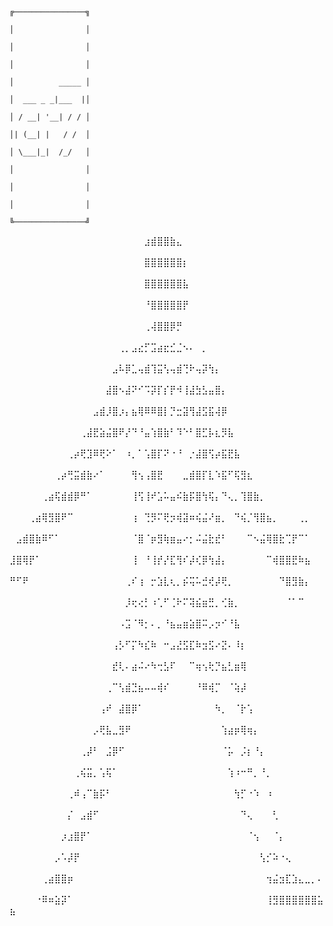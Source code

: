                                                                            ╔────────────────╗
                                                                            │                │
                                                                            │                │
                                                                            │                │
                                                                            │          _____ │
                                                                            │  ___ _ _|___  |│
                                                                            │ / __| '__| / / │
                                                                            │| (__| |   / /  │
                                                                            │ \___|_|  /_/   │
                                                                            │                │
                                                                            │                │
                                                                            │                │
                                                                            ╚────────────────╝
⠀⠀⠀⠀⠀⠀⠀⠀⠀⠀⠀⠀⠀⠀⠀⠀⠀⠀⠀⠀⠀⣰⣾⣿⣿⣷⣄⠀⠀⠀⠀⠀⠀⠀⠀⠀⠀⠀⠀⠀⠀⠀⠀⠀⠀⠀⠀⠀⠀⠀
⠀⠀⠀⠀⠀⠀⠀⠀⠀⠀⠀⠀⠀⠀⠀⠀⠀⠀⠀⠀⠀⣿⣿⣿⣿⣿⣿⡆⠀⠀⠀⠀⠀⠀⠀⠀⠀⠀⠀⠀⠀⠀⠀⠀⠀⠀⠀⠀⠀⠀
⠀⠀⠀⠀⠀⠀⠀⠀⠀⠀⠀⠀⠀⠀⠀⠀⠀⠀⠀⠀⠀⣿⣿⣿⣿⣿⣿⣧⠀⠀⠀⠀⠀⠀⠀⠀⠀⠀⠀⠀⠀⠀⠀⠀⠀⠀⠀⠀⠀⠀
⠀⠀⠀⠀⠀⠀⠀⠀⠀⠀⠀⠀⠀⠀⠀⠀⠀⠀⠀⠀⠀⠘⣿⣿⣿⣿⣿⡟⠀⠀⠀⠀⠀⠀⠀⠀⠀⠀⠀⠀⠀⠀⠀⠀⠀⠀⠀⠀⠀⠀
⠀⠀⠀⠀⠀⠀⠀⠀⠀⠀⠀⠀⠀⠀⠀⠀⠀⠀⠀⠀⠀⢀⢼⣿⣿⡿⡛⠀⠀⠀⠀⠀⠀⠀⠀⠀⠀⠀⠀⠀⠀⠀⠀⠀⠀⠀⠀⠀⠀⠀
⠀⠀⠀⠀⠀⠀⠀⠀⠀⠀⠀⠀⠀⠀⠀⠀⠀⢀⡀⣠⣔⡋⣩⣴⣖⣊⣈⠢⠄⠀⡀⠀⠀⠀⠀⠀⠀⠀⠀⠀⠀⠀⠀⠀⠀⠀⠀⠀⠀⠀               
⠀⠀⠀⠀⠀⠀⠀⠀⠀⠀⠀⠀⠀⠀⠀⠀⣠⠧⡿⣁⢤⣾⢹⣭⢣⢤⣾⢙⠗⢤⡽⢳⡄⠀⠀⠀⠀⠀⠀⠀⠀⠀⠀⠀⠀⠀⠀⠀⠀⠀
⠀⠀⠀⠀⠀⠀⠀⠀⠀⠀⠀⠀⠀⠀⠀⣼⣿⠢⣼⠝⠊⠩⡽⡏⡎⡟⠺⢸⣼⣳⣣⣤⣿⡄⠀⠀⠀⠀⠀⠀⠀⠀⠀⠀⠀⠀⠀⠀⠀⠀
⠀⠀⠀⠀⠀⠀⠀⠀⠀⠀⠀⠀⠀⣠⣾⡸⣿⡰⡄⣦⢿⠿⠿⣿⡇⡙⣒⣽⢻⣼⣫⣯⢼⡿⠀⠀⠀⠀⠀⠀⠀⠀⠀⠀⠀⠀⠀⠀⠀⠀
⠀⠀⠀⠀⠀⠀⠀⠀⠀⠀⠀⢀⣼⣟⣵⣬⣿⠟⡜⠙⠘⣤⢱⣿⣷⠃⠹⠑⠃⣿⣋⡧⣆⡻⣧⠀⠀⠀⠀⠀⠀⠀⠀⠀⠀⠀⠀⠀⠀⠀
⠀⠀⠀⠀⠀⠀⠀⠀⠀⢀⡴⢟⣹⠿⢟⠕⠁⠀⠰⡀⠁⢡⣿⡏⠝⠐⠘⠀⡐⣼⣿⢫⡴⣯⣟⣧⠀⠀⠀⠀⠀⠀⠀⠀⠀⠀⠀⠀⠀⠀
⠀⠀⠀⠀⠀⠀⠀⢀⡴⢛⣭⣾⣷⠔⠁⠀⠀⠀⠀⢻⢢⢠⣿⣟⠀⠀⠀⣀⣾⣿⡏⣇⠱⣯⠋⢯⣻⣆⠀⠀⠀⠀⠀⠀⠀⠀⠀⠀⠀⠀
⠀⠀⠀⠀⠀⢀⣴⢯⣾⣾⡿⠛⠁⠀⠀⠀⠀⠀⠀⢸⢫⢸⠞⣡⠥⣤⠮⣷⡯⣿⢳⢯⡄⠙⢄⡀⢹⣿⣷⡀⠀⠀⠀⠀⠀⠀⠀⠀⠀⠀
⠀⠀⠀⢀⣴⢿⣻⣿⠟⠉⠀⠀⠀⠀⠀⠀⠀⠀⠀⢰⠀⢙⡻⠍⢟⡲⢾⣽⠶⢮⣬⠜⣶⡀⠀⠙⢮⡈⢻⣿⣦⡀⠀⠀⠀⢀⡀⠀⠀⠀
⠀⣠⣾⣿⣷⠿⠋⠁⠀⠀⠀⠀⠀⠀⠀⠀⠀⠀⠀⠈⣿⠈⡶⣻⢷⣶⣤⠔⡂⠬⣬⣗⣞⠃⠀⠀⠀⠉⠢⣬⢿⣿⣗⢉⡟⠉⠁⠀⠀⠀
⣸⣿⢿⡟⠁⠀⠀⠀⠀⠀⠀⠀⠀⠀⠀⠀⠀⠀⠀⢸⠀⠘⢸⡞⡜⣏⢻⠎⡼⢎⡿⢳⣼⡄⠀⠀⠀⠀⠀⠀⠉⢾⣿⣿⣟⠷⣦⠀⠀⠀
⠛⠋⠟⠀⠀⠀⠀⠀⠀⠀⠀⠀⠀⠀⠀⠀⠀⠀⢀⠎⢰⠀⡒⣱⣇⢆⡀⡮⢭⠥⣚⢞⡼⢟⡀⠀⠀⠀⠀⠀⠀⠀⠙⣿⣻⣷⡄⠀⠀⠀
⠀⠀⠀⠀⠀⠀⠀⠀⠀⠀⠀⠀⠀⠀⠀⠀⠀⠀⡸⢖⢔⡃⠰⢁⠋⢈⠗⠍⢽⣮⣶⣛⡀⢊⣷⡀⠀⠀⠀⠀⠀⠀⠀⠈⠁⠉⠀⠀⠀⠀
⠀⠀⠀⠀⠀⠀⠀⠀⠀⠀⠀⠀⠀⠀⠀⠀⠀⠠⣩⠈⠻⡂⠄⡀⠘⣦⣤⣶⣵⣿⠭⡠⡲⠊⠘⣧⠀⠀⠀⠀⠀⠀⠀⠀⠀⠀⠀⠀⠀⠀
⠀⠀⠀⠀⠀⠀⠀⠀⠀⠀⠀⠀⠀⠀⠀⠀⢠⡣⠋⡍⠳⣎⠷⠀⠒⣠⣜⣫⣏⠷⣲⣫⠔⣝⠄⠸⡆⠀⠀⠀⠀⠀⠀⠀⠀⠀⠀⠀⠀⠀
⠀⠀⠀⠀⠀⠀⠀⠀⠀⠀⠀⠀⠀⠀⠀⠀⣞⢇⠄⣴⠬⠔⠳⢒⣣⠏⠀⠀⠉⢶⢢⢗⡙⣦⣃⣶⢿⠀⠀⠀⠀⠀⠀⠀⠀⠀⠀⠀⠀⠀
⠀⠀⠀⠀⠀⠀⠀⠀⠀⠀⠀⠀⠀⠀⠀⢀⠉⢣⣾⣙⣦⠤⠤⢾⠎⠀⠀⠀⠀⠘⠿⢾⡉⠀⠈⢵⡼⠀⠀⠀⠀⠀⠀⠀⠀⠀⠀⠀⠀⠀
⠀⠀⠀⠀⠀⠀⠀⠀⠀⠀⠀⠀⠀⠀⢠⠞⠀⣼⣿⡿⠁⠀⠀⠀⠀⠀⠀⠀⠀⠀⠀⠀⠳⡀⠀⠈⡗⢡⠀⠀⠀⠀⠀⠀⠀⠀⠀⠀⠀⠀
⠀⠀⠀⠀⠀⠀⠀⠀⠀⠀⠀⠀⠀⡠⢟⣧⣀⣻⠟⠀⠀⠀⠀⠀⠀⠀⠀⠀⠀⠀⠀⠀⠀⢱⣴⡶⢿⢶⡄⠀⠀⠀⠀⠀⠀⠀⠀⠀⠀⠀
⠀⠀⠀⠀⠀⠀⠀⠀⠀⠀⠀⢀⡼⠃⠀⣨⡿⠋⠀⠀⠀⠀⠀⠀⠀⠀⠀⠀⠀⠀⠀⠀⠀⠈⡥⠀⡨⡆⠘⡄⠀⠀⠀⠀⠀⠀⠀⠀⠀⠀
⠀⠀⠀⠀⠀⠀⠀⠀⠀⠀⢀⢮⣭⡀⢡⢯⠁⠀⠀⠀⠀⠀⠀⠀⠀⠀⠀⠀⠀⠀⠀⠀⠀⠀⢱⠰⠒⠛⡀⠘⡀⠀⠀⠀⠀⠀⠀⠀⠀⠀
⠀⠀⠀⠀⠀⠀⠀⠀⠀⢀⠾⢠⠉⣷⡯⠃⠀⠀⠀⠀⠀⠀⠀⠀⠀⠀⠀⠀⠀⠀⠀⠀⠀⠀⠀⢳⡋⠐⠱⠀⠰⠀⠀⠀⠀⠀⠀⠀⠀⠀
⠀⠀⠀⠀⠀⠀⠀⠀⠀⡌⠀⣠⣾⠋⠀⠀⠀⠀⠀⠀⠀⠀⠀⠀⠀⠀⠀⠀⠀⠀⠀⠀⠀⠀⠀⠀⠙⢄⠀⠀⠀⢃⠀⠀⠀⠀⠀⠀⠀⠀
⠀⠀⠀⠀⠀⠀⠀⠀⡰⣰⣿⡟⠁⠀⠀⠀⠀⠀⠀⠀⠀⠀⠀⠀⠀⠀⠀⠀⠀⠀⠀⠀⠀⠀⠀⠀⠀⠈⢢⠀⠀⠈⡄⠀⠀⠀⠀⠀⠀⠀
⠀⠀⠀⠀⠀⠀⠀⡠⠡⡼⡟⠀⠀⠀⠀⠀⠀⠀⠀⠀⠀⠀⠀⠀⠀⠀⠀⠀⠀⠀⠀⠀⠀⠀⠀⠀⠀⠀⠀⢣⡊⠵⠐⢄⠀⠀⠀⠀⠀⠀
⠀⠀⠀⠀⠀⢀⣴⣿⣿⡶⠀⠀⠀⠀⠀⠀⠀⠀⠀⠀⠀⠀⠀⠀⠀⠀⠀⠀⠀⠀⠀⠀⠀⠀⠀⠀⠀⠀⠀⠀⢲⣬⣲⣏⣱⣄⣀⡀⠄⠀
⠀⠀⠀⠀⠐⠿⠶⣵⡽⠁⠀⠀⠀⠀⠀⠀⠀⠀⠀⠀⠀⠀⠀⠀⠀⠀⠀⠀⠀⠀⠀⠀⠀⠀⠀⠀⠀⠀⠀⠀⢸⣻⣿⣿⣿⣿⣿⣿⣥⣦
